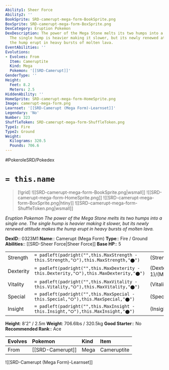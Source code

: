 ```yaml
---
Ability1: Sheer Force
Ability2: ''
BookSprite: SRD-camerupt-mega-form-BookSprite.png
BoxSprite: SRD-camerupt-mega-form-BoxSprite.png
DexCategory: Eruption Pokemon
DexDescription: The power of the Mega Stone melts its two humps into a single one.
  The single hump is heavier making it slower, but its newly renewed attitude makes
  the hump erupt in heavy bursts of molten lava.
EventAbilities: ''
Evolutions:
- Evolves: From
  Item: Cameruptite
  Kind: Mega
  Pokemon: '[[SRD-Camerupt]]'
GenderType: ''
Height:
  Feet: 8.2
  Meters: 2.5
HiddenAbility: ''
HomeSprite: SRD-camerupt-mega-form-HomeSprite.png
Image: camerupt-mega-form.png
Learnset: '[[SRD-Camerupt (Mega Form)-Learnset]]'
Legendary: 'No'
Number: 323
ShuffleToken: SRD-camerupt-mega-form-ShuffleToken.png
Type1: Fire
Type2: Ground
Weight:
  Kilograms: 320.5
  Pounds: 706.6
---
```


#PokeroleSRD/Pokedex

# `= this.name`

> [!grid]
> ![[SRD-camerupt-mega-form-BookSprite.png|wsmall]]
> ![[SRD-camerupt-mega-form-HomeSprite.png]]
> ![[SRD-camerupt-mega-form-BoxSprite.png|htiny]]
> ![[SRD-camerupt-mega-form-ShuffleToken.png|wsmall]]


*Eruption Pokemon*
*The power of the Mega Stone melts its two humps into a single one. The single hump is heavier making it slower, but its newly renewed attitude makes the hump erupt in heavy bursts of molten lava.*

**DexID**:: 0323M1
**Name**:: Camerupt (Mega Form)
**Type**:: Fire / Ground
**Abilities**:: [[SRD-Sheer Force|Sheer Force]]
**Base HP**:: 5

|           |                                                                                        |                                          |
| --------- | -------------------------------------------------------------------------------------- | ---------------------------------------- |
| Strength  | `= padleft(padright("",this.MaxStrength - this.Strength,"⭘"),this.MaxStrength,"⬤")`    | (Strength::3)/(MaxStrength::7)   |
| Dexterity | `= padleft(padright("",this.MaxDexterity - this.Dexterity,"⭘"),this.MaxDexterity,"⬤")` | (Dexterity:: 1)/(MaxDexterity::2) |
| Vitality  | `= padleft(padright("",this.MaxVitality - this.Vitality,"⭘"),this.MaxVitality,"⬤")`    | (Vitality::3)/(MaxVitality::6)   |
| Special   | `= padleft(padright("",this.MaxSpecial - this.Special,"⭘"),this.MaxSpecial,"⬤")`       | (Special::4)/(MaxSpecial::8)     |
| Insight   | `= padleft(padright("",this.MaxInsight - this.Insight,"⭘"),this.MaxInsight,"⬤")`       | (Insight::3)/(MaxInsight::6)     |

**Height**: 8'2" / 2.5m
**Weight**: 706.6lbs / 320.5kg
**Good Starter**:: No
**Recommended Rank**:: Ace

| Evolves   | Pokemon          | Kind   | Item        |
|:----------|:-----------------|:-------|:------------|
| From      | [[SRD-Camerupt]] | Mega   | Cameruptite |

![[SRD-Camerupt (Mega Form)-Learnset]]